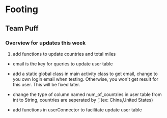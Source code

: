 # Footing
## Team Puff

### Overview for updates this week

1. add functions to update countries and total miles

- email is the key for queries to update user table

- add a static global class in main activity class to get email, change to you own login email when testing. Otherwise, you won't get result for this user. This will be fixed later.

- change the type of column named num_of_countries in user table from int to String, countries are seperated by ','(ex: China,United States)

- add functions in userConnector to facilitate update user table 
